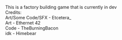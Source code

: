 This is a factory building game that is currently in dev  
Credits:  
    Art/Some Code/SFX - Etcetera_  
    Art - Ethernet 42  
    Code - TheBurningBacon  
    idk - Himebear
